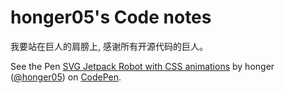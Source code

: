 honger05's Code notes
======

我要站在巨人的肩膀上, 感谢所有开源代码的巨人。

<p data-height="550" data-theme-id="18889" data-slug-hash="QjJrqd" data-default-tab="result" data-user="honger05" class='codepen'>See the Pen <a href='http://codepen.io/honger05/pen/QjJrqd/'>SVG Jetpack Robot with CSS animations</a> by honger (<a href='http://codepen.io/honger05'>@honger05</a>) on <a href='http://codepen.io'>CodePen</a>.</p>
<script async src="//assets.codepen.io/assets/embed/ei.js"></script>

